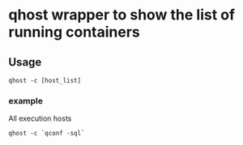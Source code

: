 # qhost wrapper to show the list of running containers

## Usage

```
qhost -c [host_list]
```

### example

All execution hosts

```
qhost -c `qconf -sql`
```
